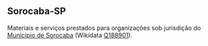## Sorocaba-SP

Materiais e serviços prestados para organizações sob jurisdição do [Município de Sorocaba](https://pt.wikipedia.org/wiki/Sorocaba) (Wikidata [Q188901](http://wikidata.org/entity/Q188901)).




